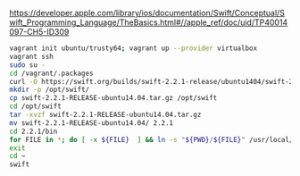 

https://developer.apple.com/library/ios/documentation/Swift/Conceptual/Swift_Programming_Language/TheBasics.html#//apple_ref/doc/uid/TP40014097-CH5-ID309

```bash
vagrant init ubuntu/trusty64; vagrant up --provider virtualbox
vagrant ssh
sudo su -
cd /vagrant/.packages
curl -O https://swift.org/builds/swift-2.2.1-release/ubuntu1404/swift-2.2.1-RELEASE/swift-2.2.1-RELEASE-ubuntu14.04.tar.gz
mkdir -p /opt/swift/
cp swift-2.2.1-RELEASE-ubuntu14.04.tar.gz /opt/swift
cd /opt/swift
tar -xvzf swift-2.2.1-RELEASE-ubuntu14.04.tar.gz
mv swift-2.2.1-RELEASE-ubuntu14.04/ 2.2.1
cd 2.2.1/bin
for FILE in *; do [ -x ${FILE}  ] && ln -s "${PWD}/${FILE}" /usr/local/bin/${FILE} done
exit
cd ~
swift
```
